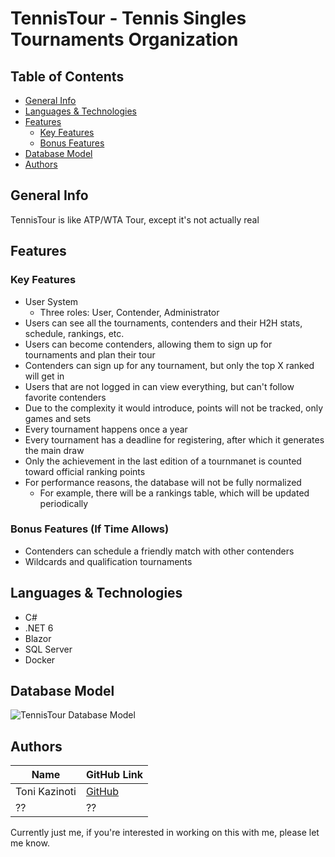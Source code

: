 # TennisTour - Tennis Singles Tournaments Organization

## Table of Contents

* [General Info](#general-info)
* [Languages & Technologies](#languages--technologies)
* [Features](#features)
  * [Key Features](#key-features)
  * [Bonus Features](#bonus-features-if-time-allows)
* [Database Model](#database-model)
* [Authors](#authors)

## General Info

TennisTour is like ATP/WTA Tour, except it's not actually real

## Features

### Key Features
* User System
  * Three roles: User, Contender, Administrator
* Users can see all the tournaments, contenders and their H2H stats, schedule, rankings, etc.
* Users can become contenders, allowing them to sign up for tournaments and plan their tour
* Contenders can sign up for any tournament, but only the top X ranked will get in
* Users that are not logged in can view everything, but can't follow favorite contenders
* Due to the complexity it would introduce, points will not be tracked, only games and sets
* Every tournament happens once a year
* Every tournament has a deadline for registering, after which it generates the main draw
* Only the achievement in the last edition of a tournmanet is counted toward official ranking points
* For performance reasons, the database will not be fully normalized
  * For example, there will be a rankings table, which will be updated periodically 

### Bonus Features (If Time Allows)
* Contenders can schedule a friendly match with other contenders
* Wildcards and qualification tournaments

## Languages & Technologies
* C#
* .NET 6
* Blazor
* SQL Server
* Docker

## Database Model

![TennisTour Database Model](https://github.com/OSS-Csharp-Seminar/TennisTour/blob/d592c572ad5141fe73dcbe46d1fd3b91f8845ab4/github/images/DbModel.jpg)

## Authors

| Name | GitHub Link |
| --- | --- |
| Toni Kazinoti | [GitHub](https://github.com/tonikazinoti) |
| ?? | ?? |

Currently just me, if you're interested in working on this with me, please let me know.
